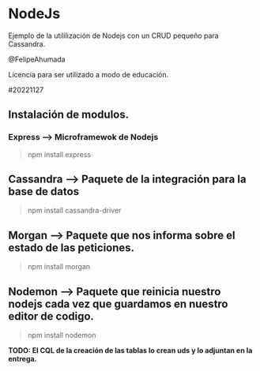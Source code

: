 # NodeJs

Ejemplo de la utililización de Nodejs con un CRUD pequeño para Cassandra. 

@FelipeAhumada 


Licencia para ser utilizado a modo de educación. 

#20221127

## Instalación de modulos.

### Express --> Microframewok de Nodejs

> npm install express

## Cassandra --> Paquete de la integración para la base de datos
> npm install cassandra-driver

## Morgan --> Paquete que nos informa sobre el estado de las peticiones.
> npm install morgan

## Nodemon --> Paquete que reinicia nuestro nodejs cada vez que guardamos en nuestro editor de codigo. 
> npm install nodemon



**TODO: El CQL de la creación de las tablas lo crean uds y lo adjuntan en la entrega.**